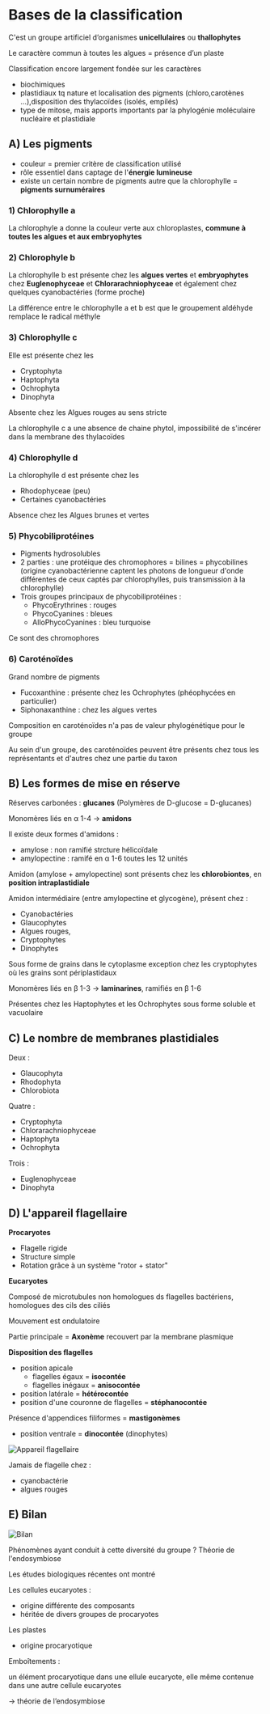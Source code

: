 # Bases de la classification

C'est un groupe artificiel d’organismes **unicellulaires** ou **thallophytes**

Le caractère commun à toutes les algues = présence d’un plaste

Classification encore largement fondée sur les caractères

* biochimiques
* plastidiaux tq nature et localisation des pigments (chloro,carotènes ...),disposition des thylacoïdes (isolés, empilés)
* type de mitose, mais apports importants par la phylogénie moléculaire nucléaire et plastidiale

## A) Les pigments 

* couleur = premier critère de classification utilisé
* rôle essentiel dans captage de l'**énergie lumineuse**
* existe un certain nombre de pigments autre que la chlorophylle = **pigments surnuméraires**

### 1) Chlorophylle a

La chlorophyle a donne la couleur verte aux chloroplastes, **commune à toutes les algues et aux embryophytes**

### 2) Chlorophyle b

La chlorophylle b est présente chez les **algues vertes** et **embryophytes** chez **Euglenophyceae** et **Chlorarachniophyceae** et également chez quelques cyanobactéries (forme proche)

La différence entre le chlorophylle a et b est que le groupement aldéhyde remplace le radical méthyle

### 3) Chlorophylle c

Elle est présente chez les 

* Cryptophyta
* Haptophyta
* Ochrophyta
* Dinophyta

Absente chez les Algues rouges au sens stricte

La chlorophylle c a une absence de chaine phytol, impossibilité de s'incérer dans la membrane des thylacoïdes

### 4) Chlorophylle d

La chlorophylle d est présente chez les

* Rhodophyceae (peu)
* Certaines cyanobactéries

Absence chez les Algues brunes et vertes

### 5) Phycobiliprotéines

* Pigments hydrosolubles
* 2 parties :  une protéique des chromophores  = bilines = phycobilines (origine cyanobactérienne captent les photons de longueur d'onde différentes de ceux captés par chlorophylles, puis transmission à la chlorophylle)
* Trois groupes principaux de phycobiliprotéines :
	* PhycoErythrines : rouges
	* PhycoCyanines : bleues
	* AlloPhycoCyanines : bleu turquoise 
	
Ce sont des chromophores

### 6) Caroténoïdes

Grand nombre de pigments

* Fucoxanthine : présente chez les Ochrophytes (phéophycées en particulier)
* Siphonaxanthine : chez les algues vertes

Composition en caroténoïdes n'a pas de valeur phylogénétique pour le groupe

Au sein d'un groupe, des caroténoïdes peuvent être présents chez tous les représentants et d'autres chez une partie du taxon

## B) Les formes de mise en réserve

Réserves carbonées : **glucanes** (Polymères de D-glucose = D-glucanes)

Monomères liés en α 1-4 -> **amidons**

Il existe deux formes d'amidons :

* amylose : non ramifié strcture hélicoïdale
* amylopectine : ramifé en α 1-6 toutes les 12 unités

Amidon (amylose + amylopectine) sont présents chez les **chlorobiontes**, en **position intraplastidiale**

Amidon intermédiaire (entre amylopectine et glycogène), présent chez :

* Cyanobactéries
* Glaucophytes
* Algues rouges, 
* Cryptophytes
* Dinophytes

Sous forme de grains dans le cytoplasme exception chez les cryptophytes où les grains sont périplastidaux

Monomères liés en β 1-3 -> **laminarines**, ramifiés en β 1-6

Présentes chez les Haptophytes et les Ochrophytes sous forme soluble et vacuolaire

## C) Le nombre de membranes plastidiales

Deux :    

* Glaucophyta
* Rhodophyta
* Chlorobiota

Quatre :  

* Cryptophyta
* Chlorarachniophyceae
* Haptophyta
* Ochrophyta

Trois :

* Euglenophyceae
* Dinophyta

## D) L'appareil flagellaire

**Procaryotes**

* Flagelle rigide
* Structure simple
* Rotation grâce à un système "rotor + stator"

**Eucaryotes**

Composé de microtubules non homologues ds flagelles bactériens, homologues des cils des ciliés

Mouvement est ondulatoire

Partie principale = **Axonème** recouvert par la membrane plasmique

**Disposition des flagelles**

* position apicale
	* flagelles égaux = **isocontée**
    * flagelles inégaux = **anisocontée**
* position latérale = **hétérocontée**
* position d'une couronne de flagelles = **stéphanocontée**

Présence d'appendices filiformes = **mastigonèmes**

* position ventrale = **dinocontée** (dinophytes)

![Appareil flagellaire](Images/fl.JPG)

Jamais de flagelle chez :

* cyanobactérie
* algues rouges

## E) Bilan

![Bilan](Images/bilan.JPG)

Phénomènes ayant conduit à cette diversité du groupe ? Théorie de l'endosymbiose

Les études biologiques récentes ont montré

Les cellules eucaryotes :

- origine différente des composants 
- héritée de divers groupes de procaryotes

Les plastes

- origine procaryotique 

Emboîtements : 

un élément procaryotique dans une ellule eucaryote, elle même contenue dans une autre cellule eucaryotes


-> théorie de l’endosymbiose

